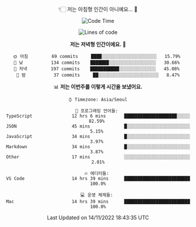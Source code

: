 <div align='center'>
 
👇🏻 저는 아침형 인간이 아니예요... 🙊
 
<!--START_SECTION:waka-->
![Code Time](http://img.shields.io/badge/Code%20Time-2%2C096%20hrs%2049%20mins-blue)

![Lines of code](https://img.shields.io/badge/%EC%A0%80%EB%8A%94%20%EC%97%AC%ED%83%9C%EA%B9%8C%EC%A7%80%20-307%20Thousand%20%EC%A4%84%EC%9D%98%20%EC%BD%94%EB%93%9C%EB%A5%BC%20%EC%9E%91%EC%84%B1%ED%96%88%EC%96%B4%EC%9A%94.-blue)

**저는 저녁형 인간이에요. 🦉** 

```text
🌞 아침         69 commits     ████░░░░░░░░░░░░░░░░░░░░░   15.79% 
🌆 낮　         134 commits    ███████░░░░░░░░░░░░░░░░░░   30.66% 
🌃 저녁         197 commits    ███████████░░░░░░░░░░░░░░   45.08% 
🌙 밤　         37 commits     ██░░░░░░░░░░░░░░░░░░░░░░░   8.47%

```


📊 **저는 이번주를 이렇게 시간을 보냈어요.** 

```text
⌚︎ Timezone: Asia/Seoul

💬 프로그래밍 언어들: 
TypeScript               12 hrs 6 mins       ████████████████████░░░░░   82.59% 
JSON                     45 mins             █░░░░░░░░░░░░░░░░░░░░░░░░   5.15% 
JavaScript               34 mins             █░░░░░░░░░░░░░░░░░░░░░░░░   3.97% 
Markdown                 34 mins             █░░░░░░░░░░░░░░░░░░░░░░░░   3.87% 
Other                    17 mins             ░░░░░░░░░░░░░░░░░░░░░░░░░   2.01%

🔥 에디터들: 
VS Code                  14 hrs 39 mins      █████████████████████████   100.0%

💻 운영 체제들: 
Mac                      14 hrs 39 mins      █████████████████████████   100.0%

```


 Last Updated on 14/11/2022 18:43:35 UTC
<!--END_SECTION:waka-->
 </div>
<!---
Emewjin/Emewjin is a ✨ special ✨ repository because its `README.md` (this file) appears on your GitHub profile.
You can click the Preview link to take a look at your changes.
--->
